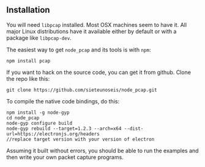 ## Installation

You will need `libpcap` installed.  Most OSX machines seem to have it.  All major Linux distributions have it available
either by default or with a package like `libpcap-dev`.

The easiest way to get `node_pcap` and its tools is with `npm`:

    npm install pcap

If you want to hack on the source code, you can get it from github.  Clone the repo like this:

    git clone https://github.com/sieteunoseis/node_pcap.git

To compile the native code bindings, do this:
    
    npm install -g node-gyp
    cd node_pcap
    node-gyp configure build
    node-gyp rebuild --target=1.2.3 --arch=x64 --dist-url=https://electronjs.org/headers
    //replace target version with your version of electron

Assuming it built without errors, you should be able to run the examples and then write your own packet
capture programs.
